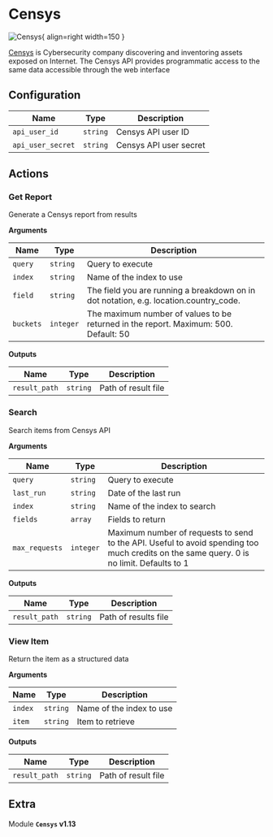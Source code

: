 # Censys

![Censys](/assets/playbooks/library/censys.png){ align=right width=150 }

[Censys](https://censys.io/) is Cybersecurity company discovering and inventoring assets exposed on Internet. The Censys API provides programmatic access to the same data accessible through the web interface

## Configuration

| Name      |  Type   |  Description  |
| --------- | ------- | --------------------------- |
| `api_user_id` | `string` | Censys API user ID |
| `api_user_secret` | `string` | Censys API user secret |

## Actions

### Get Report

Generate a Censys report from results

**Arguments**

| Name      |  Type   |  Description  |
| --------- | ------- | --------------------------- |
| `query` | `string` | Query to execute |
| `index` | `string` | Name of the index to use |
| `field` | `string` | The field you are running a breakdown on in dot notation, e.g. location.country_code. |
| `buckets` | `integer` | The maximum number of values to be returned in the report. Maximum: 500. Default: 50 |


**Outputs**

| Name      |  Type   |  Description  |
| --------- | ------- | --------------------------- |
| `result_path` | `string` | Path of result file |

### Search

Search items from Censys API

**Arguments**

| Name      |  Type   |  Description  |
| --------- | ------- | --------------------------- |
| `query` | `string` | Query to execute |
| `last_run` | `string` | Date of the last run |
| `index` | `string` | Name of the index to search |
| `fields` | `array` | Fields to return |
| `max_requests` | `integer` | Maximum number of requests to send to the API. Useful to avoid spending too much credits on the same query. 0 is no limit. Defaults to 1 |


**Outputs**

| Name      |  Type   |  Description  |
| --------- | ------- | --------------------------- |
| `result_path` | `string` | Path of results file |

### View Item

Return the item as a structured data

**Arguments**

| Name      |  Type   |  Description  |
| --------- | ------- | --------------------------- |
| `index` | `string` | Name of the index to use |
| `item` | `string` | Item to retrieve |


**Outputs**

| Name      |  Type   |  Description  |
| --------- | ------- | --------------------------- |
| `result_path` | `string` | Path of result file |


## Extra

Module **`Censys` v1.13**